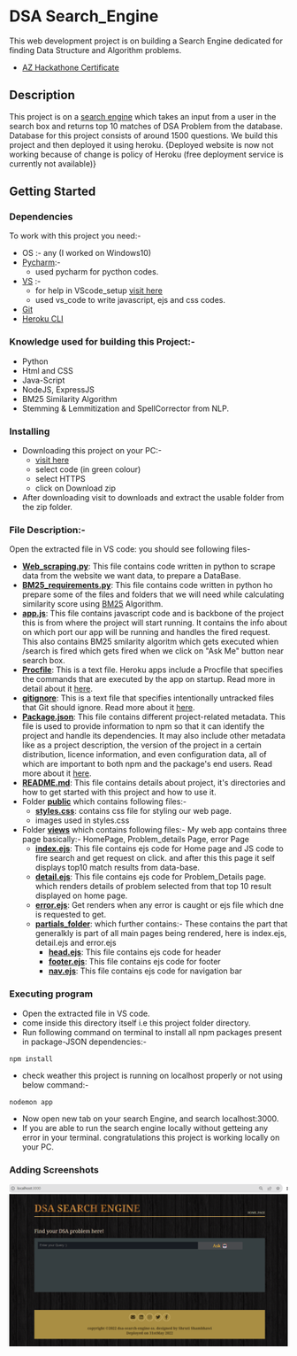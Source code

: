 # DSA Search_Engine

This web development  project is on building a Search Engine dedicated for finding Data Structure and Algorithm problems.
* [ AZ Hackathone Certificate](https://www.learning.algozenith.com/certificates?id=AZ194E467337146)


## Description
This project is on a [search engine](https://dsa-search-engine-ss.herokuapp.com/) which takes an input from a user in the search box and returns top 10 matches of DSA Problem from the database.
Database for this project consists of around 1500 questions.
We build this project and then deployed it using heroku. {Deployed website is now not working because of change is policy of Heroku (free deployment service is currently not available)}

## Getting Started

### Dependencies
To work with this project you need:-
* OS :-  any (I worked on Windows10)
* [Pycharm](https://www.jetbrains.com/help/pycharm/installation-guide.html#toolbox):- 
  * used pycharm for pycthon codes.
* [VS](https://code.visualstudio.com/download) :- 
   * for help in VScode_setup [visit here](https://github.com/john-smilga/VS-CODE-SETUP)
   * used vs_code to write javascript, ejs and css codes.
* [Git](https://git-scm.com/downloads)
* [Heroku CLI](https://devcenter.heroku.com/articles/heroku-cli)

### Knowledge used for building this Project:- 
* Python
* Html and CSS
* Java-Script
* NodeJS, ExpressJS
* BM25 Similarity Algorithm
* Stemming & Lemmitization and  SpellCorrector from NLP.

### Installing

* Downloading this  project on your PC:-
  * [visit here]( https://github.com/Shruti192/DSA_SE)
  * select code (in green colour)
  * select HTTPS
  * click on Download zip
* After downloading visit to downloads and extract the usable folder from the zip folder.

### File Description:-
Open the extracted file in VS code: you should see following files-
* **[Web_scraping.py](https://github.com/Shruti192/DSA_SE/blob/main/web_scraping.py)**: This file contains code written in python to scrape data from the website we want data, to prepare a DataBase.
* **[BM25_requirements.py](https://github.com/Shruti192/DSA_SE/blob/main/BM25_requirements.py)**: This file contains code written in python ho prepare some of the files and folders that we will need while calculating similarity score using [BM25](http://ipl.cs.aueb.gr/stougiannis/bm25.html) Algorithm.
* **[app.js](https://github.com/Shruti192/DSA_SE/blob/main/app.js)**:  This file contains javascript code and is backbone of the project this is from where the project will start running. It contains the info about on which port our app will be running and handles the fired request. This also contains BM25 smilarity algoritm  which gets executed whien /search is fired which gets fired when we click on "Ask Me" button near search box.
* **[Procfile](https://github.com/Shruti192/DSA_SE/blob/main/Procfile)**: This is a text file.
  Heroku apps include a Procfile that specifies the commands that are executed by the app on startup. Read more in detail about it [here](https://devcenter.heroku.com/articles/procfile).
* **[gitignore](https://github.com/Shruti192/DSA_SE/blob/main/.gitignore)**: This is a text file that specifies intentionally untracked files that Git should ignore. Read more about it [here](https://git-scm.com/docs/gitignore).
* **[Package.json](https://github.com/Shruti192/DSA_SE/blob/main/package.json)**: This file contains different project-related metadata. This file is used to provide information to npm so that it can identify the project and handle its dependencies. It may also include other metadata like as a project description, the version of the project in a certain distribution, licence information, and even configuration data, all of which are important to both npm and the package's end users. Read more about it [here](https://nodejs.org/en/knowledge/getting-started/npm/what-is-the-file-package-json/).
* **[README.md](https://github.com/Shruti192/DSA_SE/blob/main/README.md)**: This file contains details about project, it's directories and how to get started with this project and how to use it.
* Folder **[public](https://github.com/Shruti192/DSA_SE/tree/main/public)** which contains following files:- 
  * **[styles.css](https://github.com/Shruti192/DSA_SE/blob/main/public/styles.css)**: contains css file for styling our web page.
  * images used in styles.css
* Folder **[views](https://github.com/Shruti192/DSA_SE/tree/main/views)** which contains following files:- 
  My web app contains three page basically:-  HomePage, Problem_details Page, error Page
  * **[index.ejs](https://github.com/Shruti192/DSA_SE/blob/main/views/index.ejs)**: This file contains ejs code for Home page and JS code to fire search and get request on click. and after this this page it self displays top10 match results from data-base.
  * **[detail.ejs](https://github.com/Shruti192/DSA_SE/blob/main/views/detail.ejs)**: This file contains ejs code for Problem_Details page. which renders details of problem selected from that top 10 result displayed on home page.
  * **[error.ejs](https://github.com/Shruti192/DSA_SE/blob/main/views/error.ejs)**: Get renders when any error is caught or ejs file which dne is requested to get.
  * **[partials_folder](https://github.com/Shruti192/DSA_SE/tree/main/views/partials)**: which further contains:- 
    These contains the part that generalkly is part of all main pages being rendered, here is index.ejs, detail.ejs and error.ejs
    * **[head.ejs](https://github.com/Shruti192/DSA_SE/blob/main/views/partials/head.ejs)**: This file contains ejs code for header
    * **[footer.ejs](https://github.com/Shruti192/DSA_SE/blob/main/views/partials/footer.ejs)**: This file contains ejs code for footer
    * **[nav.ejs](https://github.com/Shruti192/DSA_SE/blob/main/views/partials/nav.ejs)**: This file contains ejs code for navigation bar



### Executing program
* Open the extracted file in VS code.
* come inside this directory itself i.e this project folder directory.
* Run following command on terminal to install all npm packages present in package-JSON dependencies:-
```
npm install
```
* check weather this project is running on localhost properly or not using below command:-
```
nodemon app
```
* Now open new tab on your search Engine, and search localhost:3000.
* If you are able to run the search engine locally without getteing any error in your terminal. congratulations this project is working locally on your PC.

### Adding Screenshots
![image](DSE_HP.png)
